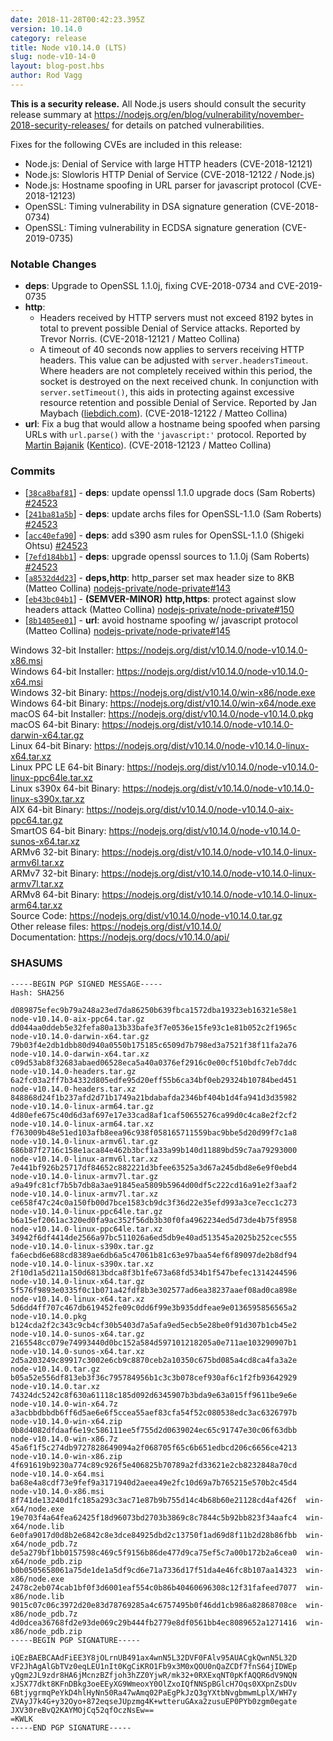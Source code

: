 ```yaml
---
date: 2018-11-28T00:42:23.395Z
version: 10.14.0
category: release
title: Node v10.14.0 (LTS)
slug: node-v10-14-0
layout: blog-post.hbs
author: Rod Vagg
---
```


**This is a security release.** All Node.js users should consult the security release summary at https://nodejs.org/en/blog/vulnerability/november-2018-security-releases/ for details on patched vulnerabilities.

Fixes for the following CVEs are included in this release:

* Node.js: Denial of Service with large HTTP headers (CVE-2018-12121)
* Node.js: Slowloris HTTP Denial of Service (CVE-2018-12122 / Node.js)
* Node.js: Hostname spoofing in URL parser for javascript protocol (CVE-2018-12123)
* OpenSSL: Timing vulnerability in DSA signature generation (CVE-2018-0734)
* OpenSSL: Timing vulnerability in ECDSA signature generation (CVE-2019-0735)

### Notable Changes

* **deps**: Upgrade to OpenSSL 1.1.0j, fixing CVE-2018-0734 and CVE-2019-0735
* **http**:
  * Headers received by HTTP servers must not exceed 8192 bytes in total to prevent possible Denial of Service attacks. Reported by Trevor Norris. (CVE-2018-12121 / Matteo Collina)
  * A timeout of 40 seconds now applies to servers receiving HTTP headers. This value can be adjusted with `server.headersTimeout`. Where headers are not completely received within this period, the socket is destroyed on the next received chunk. In conjunction with `server.setTimeout()`, this aids in protecting against excessive resource retention and possible Denial of Service. Reported by Jan Maybach ([liebdich.com](https://liebdich.com)). (CVE-2018-12122 / Matteo Collina)
* **url**: Fix a bug that would allow a hostname being spoofed when parsing URLs with `url.parse()` with the `'javascript:'` protocol. Reported by [Martin Bajanik](https://twitter.com/_bayotop) ([Kentico](https://kenticocloud.com/)). (CVE-2018-12123 / Matteo Collina)

### Commits

* [[`38ca8baf81`](https://github.com/nodejs/node/commit/38ca8baf81)] - **deps**: update openssl 1.1.0 upgrade docs (Sam Roberts) [#24523](https://github.com/nodejs/node/pull/24523)
* [[`241ba81a5b`](https://github.com/nodejs/node/commit/241ba81a5b)] - **deps**: update archs files for OpenSSL-1.1.0 (Sam Roberts) [#24523](https://github.com/nodejs/node/pull/24523)
* [[`acc40efa90`](https://github.com/nodejs/node/commit/acc40efa90)] - **deps**: add s390 asm rules for OpenSSL-1.1.0 (Shigeki Ohtsu) [#24523](https://github.com/nodejs/node/pull/24523)
* [[`7efd184bb1`](https://github.com/nodejs/node/commit/7efd184bb1)] - **deps**: upgrade openssl sources to 1.1.0j (Sam Roberts) [#24523](https://github.com/nodejs/node/pull/24523)
* [[`a8532d4d23`](https://github.com/nodejs/node/commit/a8532d4d23)] - **deps,http**: http\_parser set max header size to 8KB (Matteo Collina) [nodejs-private/node-private#143](https://github.com/nodejs-private/node-private/pull/143)
* [[`eb43bc04b1`](https://github.com/nodejs/node/commit/eb43bc04b1)] - **(SEMVER-MINOR)** **http,https**: protect against slow headers attack (Matteo Collina) [nodejs-private/node-private#150](https://github.com/nodejs-private/node-private/pull/150)
* [[`8b1405ee01`](https://github.com/nodejs/node/commit/8b1405ee01)] - **url**: avoid hostname spoofing w/ javascript protocol (Matteo Collina) [nodejs-private/node-private#145](https://github.com/nodejs-private/node-private/pull/145)

Windows 32-bit Installer: https://nodejs.org/dist/v10.14.0/node-v10.14.0-x86.msi<br>
Windows 64-bit Installer: https://nodejs.org/dist/v10.14.0/node-v10.14.0-x64.msi<br>
Windows 32-bit Binary: https://nodejs.org/dist/v10.14.0/win-x86/node.exe<br>
Windows 64-bit Binary: https://nodejs.org/dist/v10.14.0/win-x64/node.exe<br>
macOS 64-bit Installer: https://nodejs.org/dist/v10.14.0/node-v10.14.0.pkg<br>
macOS 64-bit Binary: https://nodejs.org/dist/v10.14.0/node-v10.14.0-darwin-x64.tar.gz<br>
Linux 64-bit Binary: https://nodejs.org/dist/v10.14.0/node-v10.14.0-linux-x64.tar.xz<br>
Linux PPC LE 64-bit Binary: https://nodejs.org/dist/v10.14.0/node-v10.14.0-linux-ppc64le.tar.xz<br>
Linux s390x 64-bit Binary: https://nodejs.org/dist/v10.14.0/node-v10.14.0-linux-s390x.tar.xz<br>
AIX 64-bit Binary: https://nodejs.org/dist/v10.14.0/node-v10.14.0-aix-ppc64.tar.gz<br>
SmartOS 64-bit Binary: https://nodejs.org/dist/v10.14.0/node-v10.14.0-sunos-x64.tar.xz<br>
ARMv6 32-bit Binary: https://nodejs.org/dist/v10.14.0/node-v10.14.0-linux-armv6l.tar.xz<br>
ARMv7 32-bit Binary: https://nodejs.org/dist/v10.14.0/node-v10.14.0-linux-armv7l.tar.xz<br>
ARMv8 64-bit Binary: https://nodejs.org/dist/v10.14.0/node-v10.14.0-linux-arm64.tar.xz<br>
Source Code: https://nodejs.org/dist/v10.14.0/node-v10.14.0.tar.gz<br>
Other release files: https://nodejs.org/dist/v10.14.0/<br>
Documentation: https://nodejs.org/docs/v10.14.0/api/

### SHASUMS

```
-----BEGIN PGP SIGNED MESSAGE-----
Hash: SHA256

d089875efec9b79a248a23ed7da86250b639fbca1572dba19323eb16321e58e1  node-v10.14.0-aix-ppc64.tar.gz
dd044aa0ddeb5e32fefa80a13b33bafe3f7e0536e15fe93c1e81b052c2f1965c  node-v10.14.0-darwin-x64.tar.gz
79b03f4e2db1dbb80d940a0550b175185c6509d7b798ed3a7521f38f11fa2a76  node-v10.14.0-darwin-x64.tar.xz
c09d53ab8f32683abaed06528eca5a40a0376ef2916c0e00cf510bdfc7eb7ddc  node-v10.14.0-headers.tar.gz
6a2fc03a2ff7b34332d805edfe95d20eff55b6ca34bf0eb29324b10784bed451  node-v10.14.0-headers.tar.xz
848868d24f1b237afd2d71b1749a21bdabafda2346bf404b1d4fa941d3d35982  node-v10.14.0-linux-arm64.tar.gz
4d80efe675c40d6d3af697e17e33cad8af1caf50655276ca99d0c4ca8e2f2cf2  node-v10.14.0-linux-arm64.tar.xz
f763009b48e51ed103afb8eea96c938f058165711559bac9bbe5d20d99f7c1a8  node-v10.14.0-linux-armv6l.tar.gz
686b87f2716c158e1aca84e462b3bcf1a33a99b140d11889bd59c7aa79293000  node-v10.14.0-linux-armv6l.tar.xz
7e441bf926b25717df84652c882221d3bfee63525a3d67a245dbd8e6e9f0ebd4  node-v10.14.0-linux-armv7l.tar.gz
a9a49fc81cf7b5b7db8a3ae91845ea5809b5964d00df5c222cd16a91e2f3aaf2  node-v10.14.0-linux-armv7l.tar.xz
ce658f47c24c0a150fb00d7bce1583cb9dc3f36d22e35efd993a3ce7ecc1c273  node-v10.14.0-linux-ppc64le.tar.gz
b6a15ef2061ac320ed0fa9ac352f56db3b30f0fa4962234ed5d73de4b75f8958  node-v10.14.0-linux-ppc64le.tar.xz
34942f6df4414de2566a97bc511026a6ed5db9e40ad513545a2025b252cec555  node-v10.14.0-linux-s390x.tar.gz
fa6ecbd6e688cd8389ae6db6a5c47061b81c63e97baa54ef6f89097de2b8df94  node-v10.14.0-linux-s390x.tar.xz
2f10d1a5d211a150d6813bdca8f3b1fe673a68fd534b1f547befec1314244596  node-v10.14.0-linux-x64.tar.gz
5f576f9893e0335f0c1b071a42fdf8b3e302577ad6ea38237aaef08ad0ca898e  node-v10.14.0-linux-x64.tar.xz
5d6dd4ff707c467db619452fe09c0dd6f99e3b935ddfeae9e0136595856565a2  node-v10.14.0.pkg
b124cda2f2c343c9cb4cf30b5403d7a5afa9ed5ecb5e28be0f91d307b1cb45e2  node-v10.14.0-sunos-x64.tar.gz
2165548cc079e74993440d0bc152a584d597101218205a0e711ae103290907b1  node-v10.14.0-sunos-x64.tar.xz
2d5a203249c89917c3002e6cb9c8870ceb2a10350c675bd085a4cd8ca4fa3a2e  node-v10.14.0.tar.gz
b05a52e556df813eb3f36c795784956b1c3c3b078cef930af6c1f2fb93642929  node-v10.14.0.tar.xz
74324dc5242c8f630a61118c185d092d6345907b3bda9e63a015ff9611be9e6e  node-v10.14.0-win-x64.7z
a3acbbdbbdb6ff6d5ae6e6f5ccea55aef83cfa54f52c080538edc3ac6326797b  node-v10.14.0-win-x64.zip
0b8d4082dfdaaf6e19c586111ee5f755d2d0639024ec65c91747e30c06f63dbb  node-v10.14.0-win-x86.7z
45a6f1f5c274db9727828649094a2f068705f65c6b651edbcd206c6656ce4213  node-v10.14.0-win-x86.zip
4f691619b9230a774c89c926f5e406825b70789a2fd33621e2cb8232848a70cd  node-v10.14.0-x64.msi
ba68e4a8cdf73e9fef9a3171940d2aeea49e2fc10d69a7b765215e570b2c45d4  node-v10.14.0-x86.msi
8f741de13240d1fc185a293c3ac71e87b9b755d14c4b68b60e21128cd4af426f  win-x64/node.exe
19e703f4a64fea62425f18d96073bd2703b3869c8c7844c5b92bb823f34aafc4  win-x64/node.lib
6e0fa9017d0d8b2e6842c8e3dce84925dbd2c13750f1ad69d8f11b2d28b86fbb  win-x64/node_pdb.7z
de5a279bf1bb0157598c469c5f9156b86de477d9ca75ef5c7a00b172b2a6cea0  win-x64/node_pdb.zip
b0b0505658061a75de1de1a5df9cd6e71a7336d17f51da4e46fc8b107aa14323  win-x86/node.exe
2478c2eb074cab1bf0f3d6001eaf554c0b86b40460696308c12f31fafeed7077  win-x86/node.lib
9015c07c06c3972d20e83d78769285a4c6757495b0f46dd1cb986a82868708ce  win-x86/node_pdb.7z
4d0dcea36768fd2e93de069c29b444fb2779e8df0561bb4ec8089652a1271416  win-x86/node_pdb.zip
-----BEGIN PGP SIGNATURE-----

iQEzBAEBCAAdFiEE3Y8jOLrnUB491ax4wnN5L32DVF0FAlv95AUACgkQwnN5L32D
VF2JhAgAlGbTVz0eqLEU1nIt0KgCiKRO1Fb9x3M0xQOU0nQaZCDf7fnS64jIDWEp
yQgm2JL9zdr8HA6jMcnzBZfjoh3hZZ0YjwR/mk32+0RXExqNT0pKfAQQR6dV9NQN
xJSX77dkt8KFnDBkg3oeEEyXG9WmeoxY0OlZxoIQfNNSpBGlcH7Oqs0XXpnZsDUv
6BtjygrmqPeYkD4hlHyNn50Ra47wAmq02PaEgPkJzQ3gYXtbNvgbmwmLplX/WH7y
ZVAyJ7k4G+y32Oyo+872eqseJUpzmg4K+wtteruGAxa2zusuEP0PYb0zgm0egate
JXV30reBvQ2KAYMOjCq52qfOczNsEw==
=KWLK
-----END PGP SIGNATURE-----

```
